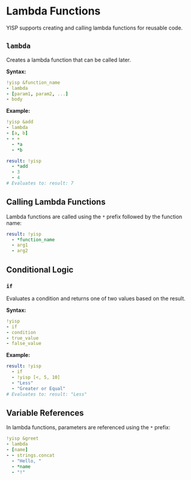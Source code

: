 # Lambda Functions

YISP supports creating and calling lambda functions for reusable code.

## `lambda`

Creates a lambda function that can be called later.

**Syntax:**
```yaml
!yisp &function_name
- lambda
- [param1, param2, ...]
- body
```

**Example:**
```yaml
!yisp &add
- lambda
- [a, b]
- - +
  - *a
  - *b

result: !yisp
  - *add
  - 3
  - 4
# Evaluates to: result: 7
```

## Calling Lambda Functions

Lambda functions are called using the `*` prefix followed by the function name:

```yaml
result: !yisp
  - *function_name
  - arg1
  - arg2
```

## Conditional Logic

### `if`

Evaluates a condition and returns one of two values based on the result.

**Syntax:**
```yaml
!yisp
- if
- condition
- true_value
- false_value
```

**Example:**
```yaml
result: !yisp
  - if
  - !yisp [<, 5, 10]
  - "Less"
  - "Greater or Equal"
# Evaluates to: result: "Less"
```

## Variable References

In lambda functions, parameters are referenced using the `*` prefix:

```yaml
!yisp &greet
- lambda
- [name]
- - strings.concat
  - "Hello, "
  - *name
  - "!"
```